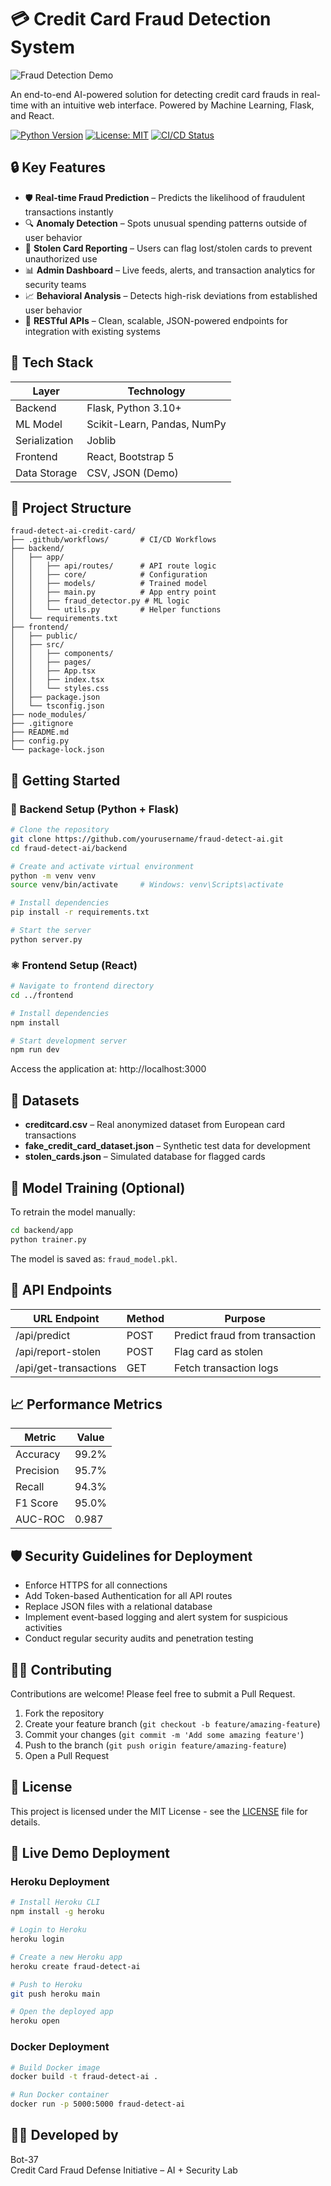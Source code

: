 # 💳 Credit Card Fraud Detection System

![Fraud Detection Demo](assets/fraud-detection-demo.gif)

An end-to-end AI-powered solution for detecting credit card frauds in real-time with an intuitive web interface. Powered by Machine Learning, Flask, and React.

[![Python Version](https://img.shields.io/badge/python-3.10%2B-blue)](https://www.python.org/)
[![License: MIT](https://img.shields.io/badge/License-MIT-yellow.svg)](https://opensource.org/licenses/MIT)
[![CI/CD Status](https://img.shields.io/github/workflow/status/yourusername/fraud-detect-ai/CI?logo=github)](https://github.com/Bot-37/Fraud-detect-ai-credit-card/actions)

## 🔒 Key Features

- 🛡️ **Real-time Fraud Prediction** – Predicts the likelihood of fraudulent transactions instantly
- 🔍 **Anomaly Detection** – Spots unusual spending patterns outside of user behavior
- 🚨 **Stolen Card Reporting** – Users can flag lost/stolen cards to prevent unauthorized use
- 📊 **Admin Dashboard** – Live feeds, alerts, and transaction analytics for security teams
- 📈 **Behavioral Analysis** – Detects high-risk deviations from established user behavior
- 🔗 **RESTful APIs** – Clean, scalable, JSON-powered endpoints for integration with existing systems

## 🧰 Tech Stack

| Layer         | Technology             |
|---------------|------------------------|
| Backend       | Flask, Python 3.10+    |
| ML Model      | Scikit-Learn, Pandas, NumPy |
| Serialization | Joblib                 |
| Frontend      | React, Bootstrap 5     |
| Data Storage  | CSV, JSON (Demo)       |

## 📁 Project Structure

```
fraud-detect-ai-credit-card/
├── .github/workflows/       # CI/CD Workflows
├── backend/
│   ├── app/
│   │   ├── api/routes/      # API route logic
│   │   ├── core/            # Configuration
│   │   ├── models/          # Trained model
│   │   ├── main.py          # App entry point
│   │   ├── fraud_detector.py # ML logic
│   │   └── utils.py         # Helper functions
│   └── requirements.txt
├── frontend/
│   ├── public/
│   ├── src/
│   │   ├── components/
│   │   ├── pages/
│   │   ├── App.tsx
│   │   ├── index.tsx
│   │   └── styles.css
│   ├── package.json
│   └── tsconfig.json
├── node_modules/
├── .gitignore
├── README.md
├── config.py
└── package-lock.json
```

## 🚀 Getting Started

### 🐍 Backend Setup (Python + Flask)

```bash
# Clone the repository
git clone https://github.com/yourusername/fraud-detect-ai.git
cd fraud-detect-ai/backend

# Create and activate virtual environment
python -m venv venv
source venv/bin/activate     # Windows: venv\Scripts\activate

# Install dependencies
pip install -r requirements.txt

# Start the server
python server.py
```

### ⚛️ Frontend Setup (React)

```bash
# Navigate to frontend directory
cd ../frontend

# Install dependencies
npm install

# Start development server
npm run dev
```

Access the application at: http://localhost:3000

## 📂 Datasets

- **creditcard.csv** – Real anonymized dataset from European card transactions
- **fake_credit_card_dataset.json** – Synthetic test data for development
- **stolen_cards.json** – Simulated database for flagged cards

## 🧠 Model Training (Optional)

To retrain the model manually:

```bash
cd backend/app
python trainer.py
```

The model is saved as: `fraud_model.pkl`.

## 🔐 API Endpoints

| URL Endpoint        | Method | Purpose                   |
|---------------------|--------|---------------------------|
| /api/predict        | POST   | Predict fraud from transaction |
| /api/report-stolen  | POST   | Flag card as stolen       |
| /api/get-transactions | GET  | Fetch transaction logs    |

## 📈 Performance Metrics

| Metric              | Value  |
|---------------------|--------|
| Accuracy            | 99.2%  |
| Precision           | 95.7%  |
| Recall              | 94.3%  |
| F1 Score            | 95.0%  |
| AUC-ROC             | 0.987  |

## 🛡️ Security Guidelines for Deployment

- Enforce HTTPS for all connections
- Add Token-based Authentication for all API routes
- Replace JSON files with a relational database
- Implement event-based logging and alert system for suspicious activities
- Conduct regular security audits and penetration testing

## 👨‍💻 Contributing

Contributions are welcome! Please feel free to submit a Pull Request.

1. Fork the repository
2. Create your feature branch (`git checkout -b feature/amazing-feature`)
3. Commit your changes (`git commit -m 'Add some amazing feature'`)
4. Push to the branch (`git push origin feature/amazing-feature`)
5. Open a Pull Request

## 📜 License

This project is licensed under the MIT License - see the [LICENSE](LICENSE) file for details.

## 📱 Live Demo Deployment

### Heroku Deployment

```bash
# Install Heroku CLI
npm install -g heroku

# Login to Heroku
heroku login

# Create a new Heroku app
heroku create fraud-detect-ai

# Push to Heroku
git push heroku main

# Open the deployed app
heroku open
```

### Docker Deployment

```bash
# Build Docker image
docker build -t fraud-detect-ai .

# Run Docker container
docker run -p 5000:5000 fraud-detect-ai
```

## 👨‍💻 Developed by

Bot-37  
Credit Card Fraud Defense Initiative – AI + Security Lab
